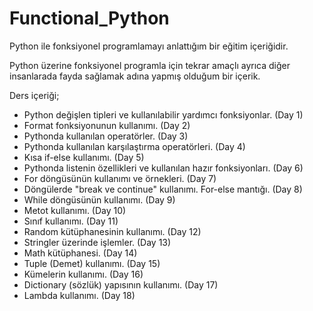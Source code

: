 # Functional_Python
Python ile fonksiyonel programlamayı anlattığım bir eğitim içeriğidir. 







Python üzerine fonksiyonel programla için tekrar amaçlı ayrıca diğer insanlarada fayda sağlamak adına yapmış olduğum bir içerik. 


Ders içeriği;
- Python değişlen tipleri ve kullanılabilir yardımcı fonksiyonlar. (Day 1)
- Format fonksiyonunun kullanımı. (Day 2)
- Pythonda kullanılan operatörler. (Day 3)
- Pythonda kullanılan karşılaştırma operatörleri. (Day 4)
- Kısa if-else kullanımı. (Day 5)
- Pythonda listenin özellikleri ve kullanılan hazır fonksiyonları. (Day 6)
- For döngüsünün kullanımı ve örnekleri. (Day 7)
- Döngülerde "break ve continue" kullanımı. For-else mantığı. (Day 8)
- While döngüsünün kullanımı. (Day 9)
- Metot kullanımı. (Day 10)
- Sınıf kullanımı. (Day 11)
- Random kütüphanesinin kullanımı. (Day 12)
- Stringler üzerinde işlemler. (Day 13)
- Math kütüphanesi. (Day 14)
- Tuple (Demet) kullanımı. (Day 15)
- Kümelerin kullanımı. (Day 16)
- Dictionary (sözlük) yapısının kullanımı. (Day 17)
- Lambda kullanımı. (Day 18)
